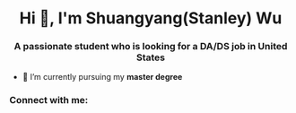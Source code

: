 <h1 align="center">Hi 👋, I'm Shuangyang(Stanley) Wu</h1>
<h3 align="center">A passionate student who is looking for a DA/DS job in United States</h3>

- 🔭 I’m currently pursuing my **master degree**

<h3 align="left">Connect with me:</h3>
<p align="left">
</p>
